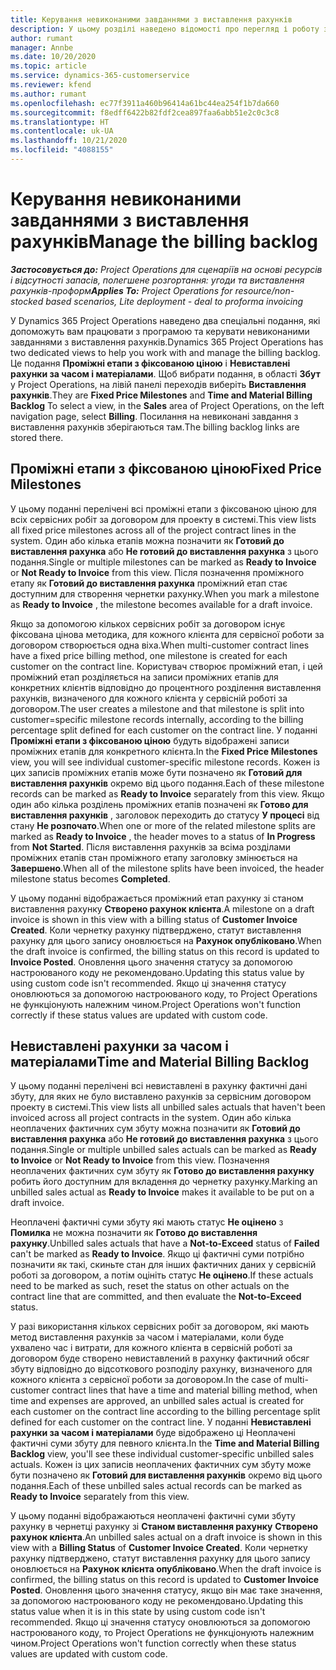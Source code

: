 ```yaml
---
title: Керування невиконаними завданнями з виставлення рахунків
description: У цьому розділі наведено відомості про перегляд і роботу з невиконаними завданнями з виставлення рахунків у Project Operations.
author: rumant
manager: Annbe
ms.date: 10/20/2020
ms.topic: article
ms.service: dynamics-365-customerservice
ms.reviewer: kfend
ms.author: rumant
ms.openlocfilehash: ec77f3911a460b96414a61bc44ea254f1b7da660
ms.sourcegitcommit: f8edff6422b82fdf2cea897faa6abb51e2c0c3c8
ms.translationtype: HT
ms.contentlocale: uk-UA
ms.lasthandoff: 10/21/2020
ms.locfileid: "4088155"
---
```

# <a name="manage-the-billing-backlog"></a><span data-ttu-id="bd196-103">Керування невиконаними завданнями з виставлення рахунків</span><span class="sxs-lookup"><span data-stu-id="bd196-103">Manage the billing backlog</span></span>

<span data-ttu-id="bd196-104">_**Застосовується до:** Project Operations для сценаріїв на основі ресурсів і відсутності запасів, полегшене розгортання: угоди та виставлення рахунків-проформ_</span><span class="sxs-lookup"><span data-stu-id="bd196-104">_**Applies To:** Project Operations for resource/non-stocked based scenarios, Lite deployment - deal to proforma invoicing_</span></span>

<span data-ttu-id="bd196-105">У Dynamics 365 Project Operations наведено два спеціальні подання, які допоможуть вам працювати з програмою та керувати невиконаними завданнями з виставлення рахунків.</span><span class="sxs-lookup"><span data-stu-id="bd196-105">Dynamics 365 Project Operations has two dedicated views to help you work with and manage the billing backlog.</span></span> <span data-ttu-id="bd196-106">Це подання **Проміжні етапи з фіксованою ціною** і **Невиставлені рахунки за часом і матеріалами**. Щоб вибрати подання, в області **Збут** у Project Operations, на лівій панелі переходів виберіть **Виставлення рахунків**.</span><span class="sxs-lookup"><span data-stu-id="bd196-106">They are **Fixed Price Milestones** and **Time and Material Billing Backlog** To select a view, in the **Sales** area of Project Operations, on the left navigation page, select **Billing**.</span></span> <span data-ttu-id="bd196-107">Посилання на невиконані завдання з виставлення рахунків зберігаються там.</span><span class="sxs-lookup"><span data-stu-id="bd196-107">The billing backlog links are stored there.</span></span>

## <a name="fixed-price-milestones"></a><span data-ttu-id="bd196-108">Проміжні етапи з фіксованою ціною</span><span class="sxs-lookup"><span data-stu-id="bd196-108">Fixed Price Milestones</span></span>

<span data-ttu-id="bd196-109">У цьому поданні перелічені всі проміжні етапи з фіксованою ціною для всіх сервісних робіт за договором для проекту в системі.</span><span class="sxs-lookup"><span data-stu-id="bd196-109">This view lists all fixed price milestones across all of the project contract lines in the system.</span></span> <span data-ttu-id="bd196-110">Один або кілька етапів можна позначити як **Готовий до виставлення рахунка** або **Не готовий до виставлення рахунка** з цього подання.</span><span class="sxs-lookup"><span data-stu-id="bd196-110">Single or multiple milestones can be marked as **Ready to Invoice** or **Not Ready to Invoice** from this view.</span></span> <span data-ttu-id="bd196-111">Після позначення проміжного етапу як **Готовий до виставлення рахунка** проміжний етап стає доступним для створення чернетки рахунку.</span><span class="sxs-lookup"><span data-stu-id="bd196-111">When you mark a milestone as **Ready to Invoice** , the milestone becomes available for a draft invoice.</span></span>

<span data-ttu-id="bd196-112">Якщо за допомогою кількох сервісних робіт за договором існує фіксована цінова методика, для кожного клієнта для сервісної роботи за договором створюється одна віха.</span><span class="sxs-lookup"><span data-stu-id="bd196-112">When multi-customer contract lines have a fixed price billing method, one milestone is created for each customer on the contract line.</span></span> <span data-ttu-id="bd196-113">Користувач створює проміжний етап, і цей проміжний етап розділяється на записи проміжних етапів для конкретних клієнтів відповідно до процентного розділення виставлення рахунків, визначеного для кожного клієнта у сервісній роботі за договором.</span><span class="sxs-lookup"><span data-stu-id="bd196-113">The user creates a milestone and that milestone is split into customer=specific milestone records internally, according to the billing percentage split defined for each customer on the contract line.</span></span> <span data-ttu-id="bd196-114">У поданні **Проміжні етапи з фіксованою ціною** будуть відображені записи проміжних етапів для конкретного клієнта.</span><span class="sxs-lookup"><span data-stu-id="bd196-114">In the **Fixed Price Milestones** view, you will see individual customer-specific milestone records.</span></span> <span data-ttu-id="bd196-115">Кожен із цих записів проміжних етапів може бути позначено як **Готовий для виставлення рахунків** окремо від цього подання.</span><span class="sxs-lookup"><span data-stu-id="bd196-115">Each of these milestone records can be marked as **Ready to Invoice** separately from this view.</span></span> <span data-ttu-id="bd196-116">Якщо один або кілька розділень проміжних етапів позначені як **Готово для виставлення рахунків** , заголовок переходить до статусу **У процесі** від стану **Не розпочато**.</span><span class="sxs-lookup"><span data-stu-id="bd196-116">When one or more of the related milestone splits are marked as **Ready to Invoice** , the header moves to a status of **In Progress** from **Not Started**.</span></span> <span data-ttu-id="bd196-117">Після виставлення рахунків за всіма розділами проміжних етапів стан проміжного етапу заголовку змінюється на **Завершено**.</span><span class="sxs-lookup"><span data-stu-id="bd196-117">When all of the milestone splits have been invoiced, the header milestone status becomes **Completed**.</span></span>

<span data-ttu-id="bd196-118">У цьому поданні відображається проміжний етап рахунку зі станом виставлення рахунку **Створено рахунок клієнта**.</span><span class="sxs-lookup"><span data-stu-id="bd196-118">A milestone on a draft invoice is shown in this view with a billing status of **Customer Invoice Created**.</span></span> <span data-ttu-id="bd196-119">Коли чернетку рахунку підтверджено, статут виставлення рахунку для цього запису оновлюється на **Рахунок опубліковано**.</span><span class="sxs-lookup"><span data-stu-id="bd196-119">When the draft invoice is confirmed, the billing status on this record is updated to **Invoice Posted**.</span></span> <span data-ttu-id="bd196-120">Оновлення цього значення статусу за допомогою настроюваного коду не рекомендовано.</span><span class="sxs-lookup"><span data-stu-id="bd196-120">Updating this status value by using custom code isn't recommended.</span></span> <span data-ttu-id="bd196-121">Якщо ці значення статусу оновлюються за допомогою настроюваного коду, то Project Operations не функціонують належним чином.</span><span class="sxs-lookup"><span data-stu-id="bd196-121">Project Operations won't function correctly if these status values are updated with custom code.</span></span>

## <a name="time-and-material-billing-backlog"></a><span data-ttu-id="bd196-122">Невиставлені рахунки за часом і матеріалами</span><span class="sxs-lookup"><span data-stu-id="bd196-122">Time and Material Billing Backlog</span></span>

<span data-ttu-id="bd196-123">У цьому поданні перелічені всі невиставлені в рахунку фактичні дані збуту, для яких не було виставлено рахунків за сервісним договором проекту в системі.</span><span class="sxs-lookup"><span data-stu-id="bd196-123">This view lists all unbilled sales actuals that haven't been invoiced across all project contracts in the system.</span></span> <span data-ttu-id="bd196-124">Один або кілька неоплачених фактичних сум збуту можна позначити як **Готовий до виставлення рахунка** або **Не готовий до виставлення рахунка** з цього подання.</span><span class="sxs-lookup"><span data-stu-id="bd196-124">Single or multiple unbilled sales actuals can be marked as **Ready to Invoice** or **Not Ready to Invoice** from this view.</span></span> <span data-ttu-id="bd196-125">Позначення неоплачених фактичних сум збуту як **Готово до виставлення рахунку** робить його доступним для вкладення до чернетку рахунку.</span><span class="sxs-lookup"><span data-stu-id="bd196-125">Marking an unbilled sales actual as **Ready to Invoice** makes it available to be put on a draft invoice.</span></span>

<span data-ttu-id="bd196-126">Неоплачені фактичні суми збуту які мають статус **Не оцінено** з **Помилка** не можна позначити як **Готово до виставлення рахунку**.</span><span class="sxs-lookup"><span data-stu-id="bd196-126">Unbilled sales actuals that have a **Not-to-Exceed** status of **Failed** can't be marked as **Ready to Invoice**.</span></span> <span data-ttu-id="bd196-127">Якщо ці фактичні суми потрібно позначити як такі, скиньте стан для інших фактичних даних у сервісній роботі за договором, а потім оцініть статус **Не оцінено**.</span><span class="sxs-lookup"><span data-stu-id="bd196-127">If these actuals need to be marked as such, reset the status on other actuals on the contract line that are committed, and then evaluate the **Not-to-Exceed** status.</span></span>

<span data-ttu-id="bd196-128">У разі використання кількох сервісних робіт за договором, які мають метод виставлення рахунків за часом і матеріалами, коли буде ухвалено час і витрати, для кожного клієнта в сервісній роботі за договором буде створено невиставлений в рахунку фактичний обсяг збуту відповідно до відсоткового розподілу рахунку, визначеного для кожного клієнта з сервісної роботи за договором.</span><span class="sxs-lookup"><span data-stu-id="bd196-128">In the case of multi-customer contract lines that have a time and material billing method, when time and expenses are approved, an unbilled sales actual is created for each customer on the contract line according to the billing percentage split defined for each customer on the contract line.</span></span> <span data-ttu-id="bd196-129">У поданні **Невиставлені рахунки за часом і матеріалами** буде відображено ці Неоплачені фактичні суми збуту для певного клієнта.</span><span class="sxs-lookup"><span data-stu-id="bd196-129">In the **Time and Material Billing Backlog** view, you'll see these individual customer-specific unbilled sales actuals.</span></span> <span data-ttu-id="bd196-130">Кожен із цих записів неоплачених фактичних сум збуту може бути позначено як **Готовий для виставлення рахунків** окремо від цього подання.</span><span class="sxs-lookup"><span data-stu-id="bd196-130">Each of these unbilled sales actual records can be marked as **Ready to Invoice** separately from this view.</span></span>

<span data-ttu-id="bd196-131">У цьому поданні відображаються неоплачені фактичні суми збуту рахунку в чернетці рахунку зі **Станом виставлення рахунку** **Створено рахунок клієнта**.</span><span class="sxs-lookup"><span data-stu-id="bd196-131">An unbilled sales actual on a draft invoice is shown in this view with a **Billing Status** of **Customer Invoice Created**.</span></span> <span data-ttu-id="bd196-132">Коли чернетку рахунку підтверджено, статут виставлення рахунку для цього запису оновлюється на **Рахунок клієнта опубліковано**.</span><span class="sxs-lookup"><span data-stu-id="bd196-132">When the draft invoice is confirmed, the billing status on this record is updated to **Customer Invoice Posted**.</span></span> <span data-ttu-id="bd196-133">Оновлення цього значення статусу, якщо він має таке значення, за допомогою настроюваного коду не рекомендовано.</span><span class="sxs-lookup"><span data-stu-id="bd196-133">Updating this status value when it is in this state by using custom code isn't recommended.</span></span> <span data-ttu-id="bd196-134">Якщо ці значення статусу оновлюються за допомогою настроюваного коду, то Project Operations не функціонують належним чином.</span><span class="sxs-lookup"><span data-stu-id="bd196-134">Project Operations won't function correctly when these status values are updated with custom code.</span></span>
